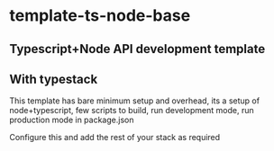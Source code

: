 # template-ts-node-base

## Typescript+Node API development template
## With typestack

This template has bare minimum setup and overhead, its a setup of node+typescript, few scripts to build, run development mode, run production mode in package.json

Configure this and add the rest of your stack as required
